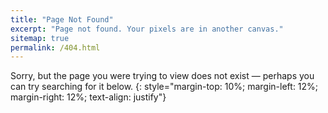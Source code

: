 ```yaml
---
title: "Page Not Found"
excerpt: "Page not found. Your pixels are in another canvas."
sitemap: true
permalink: /404.html
---
```


Sorry, but the page you were trying to view does not exist — perhaps you can try searching for it below.
{: style="margin-top: 10%; margin-left: 12%; margin-right: 12%; text-align: justify"}

<div style="margin-left: 12%; margin-right: 12%; text-align: justify">
<script type="text/javascript">
  var GOOG_FIXURL_LANG = 'en';
  var GOOG_FIXURL_SITE = '{{ site.url }}'
</script>
<script type="text/javascript"
  src="//linkhelp.clients.google.com/tbproxy/lh/wm/fixurl.js">
</script>
</div>
